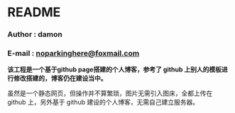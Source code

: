 README
===========================

### Author : damon
### E-mail : noparkinghere@foxmail.com

**该工程是一个基于github page搭建的个人博客，参考了 github 上别人的模板进行修改搭建的，博客仍在建设当中。**

虽然是一个静态网页，但操作并不算繁琐，图片无需引入图床，全都上传在 github 上，另外基于 github 建设的个人博客，无需自己建立服务器。
